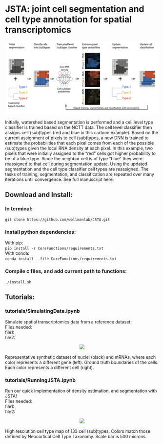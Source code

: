 # JSTA: joint cell segmentation and cell type annotation for spatial transcriptomics
<p align="center">
  <img src=/images/JSTAOverview.png>
</p>
Initially, watershed based segmentation is performed and a cell level type classifier is trained based on the NCTT data. The cell level classifier then assigns cell (sub)types (red and blue in this cartoon example). Based on the current assignment of pixels to cell (sub)types, a new DNN is trained to estimate the probabilities that each pixel comes from each of the possible (sub)types given the local RNA density at each pixel. In this example, two pixels that were initially assigned to the “red” cells got higher probability to be of a blue type. Since the neighbor cell is of type “blue” they were reassigned to that cell during segmentation update. Using the updated segmentation and the cell type classifier cell types are reassigned. The tasks of training, segmentation, and classification are repeated over many iterations until convergence. See full manuscript here:  

## Download and Install:  
### In terminal:
  ```git clone https://github.com/wollmanlab/JSTA.git```  
### Install python dependencies:  
  With pip:  
      ``` pip install -r CoreFunctions/requirements.txt ```  
  With conda:  
      ```conda install --file CoreFunctions/requirements.txt```  
### Compile c files, and add current path to functions:  
  ```./install.sh```   
  
## Tutorials:
### tutorials/SimulatingData.ipynb
Simulate spatial transcriptomics data from a reference dataset:  
  Files needed:  
    file1:  
    file2:  
<p align="center">
  <img width="750", src=/images/SimulatedData.png>
</p>
Representative synthetic dataset of nuclei (black) and mRNAs, where each color represents a different gene (left). Ground truth boundaries of the cells. Each color represents a different cell (right). 

### tutorials/RunningJSTA.ipynb  
Run our quick implementation of density estimation, and segmentation with JSTA!  
Files needed:  
  file1:  
  file2:  
<p align="center">
  <img src=/images/SegmentedHippocampus.png>
</p>  
High resolution cell type map of 133 cell (sub)types. Colors match those defined by Neocortical Cell Type Taxonomy. Scale bar is 500 microns.
